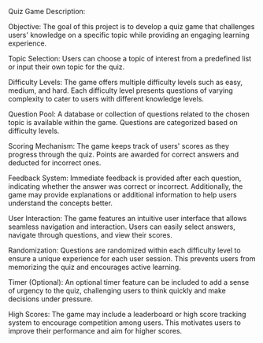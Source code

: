 Quiz Game Description:

Objective: The goal of this project is to develop a quiz game that challenges users' knowledge on a specific topic while providing an engaging learning experience.

Topic Selection: Users can choose a topic of interest from a predefined list or input their own topic for the quiz.

Difficulty Levels: The game offers multiple difficulty levels such as easy, medium, and hard. Each difficulty level presents questions of varying complexity to cater to users with different knowledge levels.

Question Pool: A database or collection of questions related to the chosen topic is available within the game. Questions are categorized based on difficulty levels.

Scoring Mechanism: The game keeps track of users' scores as they progress through the quiz. Points are awarded for correct answers and deducted for incorrect ones.

Feedback System: Immediate feedback is provided after each question, indicating whether the answer was correct or incorrect. Additionally, the game may provide explanations or additional information to help users understand the concepts better.

User Interaction: The game features an intuitive user interface that allows seamless navigation and interaction. Users can easily select answers, navigate through questions, and view their scores.

Randomization: Questions are randomized within each difficulty level to ensure a unique experience for each user session. This prevents users from memorizing the quiz and encourages active learning.

Timer (Optional): An optional timer feature can be included to add a sense of urgency to the quiz, challenging users to think quickly and make decisions under pressure.

High Scores: The game may include a leaderboard or high score tracking system to encourage competition among users. This motivates users to improve their performance and aim for higher scores.
